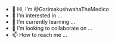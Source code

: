 - 👋 Hi, I’m @GarimakushwahaTheMedico
- 👀 I’m interested in ...
- 🌱 I’m currently learning ...
- 💞️ I’m looking to collaborate on ...
- 📫 How to reach me ...

<!---
GarimakushwahaTheMedico/GarimakushwahaTheMedico is a ✨ special ✨ repository because its `README.md` (this file) appears on your GitHub profile.
You can click the Preview link to take a look at your changes.
--->
